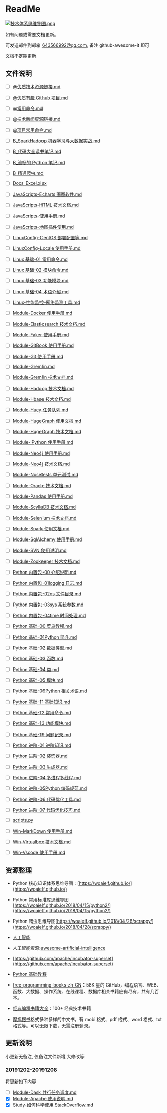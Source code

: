 # ReadMe

[![技术体系思维导图.png](https://raw.githubusercontent.com/fansichao/images/master/markdown/01-%E6%8A%80%E6%9C%AF%E7%AC%94%E8%AE%B0%E4%BD%93%E7%B3%BB.png)](https://www.processon.com/view/link/5de7b9a4e4b02996f1dc792d)

如有问题或需要文档更新。

可发送邮件到邮箱 643566992@qq.com, 备注 github-awesome-it 即可

文档不定期更新

## 文件说明

- [ ] [@优质技术资源链接.md](https://github.com/fansichao/awesome-it/blob/master/docs/@优质技术资源链接.md)
- [ ] [@优质有趣 Github 项目.md](https://github.com/fansichao/awesome-it/blob/master/docs/@优质有趣Github项目.md)
- [ ] [@常用命令.md](https://github.com/fansichao/awesome-it/blob/master/docs/@常用命令.md)
- [ ] [@技术新闻资源链接.md](https://github.com/fansichao/awesome-it/blob/master/docs/@技术新闻资源链接.md)
- [ ] [@项目常用命令.md](https://github.com/fansichao/awesome-it/blob/master/docs/@项目常用命令.md)

- [ ] [B_SparkHadoop 机器学习与大数据实战.md](https://github.com/fansichao/awesome-it/blob/master/docs/B_SparkHadoop机器学习与大数据实战.md)
- [ ] [B\_代码大全读书笔记.md](https://github.com/fansichao/awesome-it/blob/master/docs/B_代码大全读书笔记.md)
- [ ] [B\_流畅的 Python 笔记.md](https://github.com/fansichao/awesome-it/blob/master/docs/B_流畅的Python笔记.md)
- [ ] [B\_精通爬虫.md](https://github.com/fansichao/awesome-it/blob/master/docs/B_精通爬虫.md)
- [ ] [Docs_Excel.xlsx](https://github.com/fansichao/awesome-it/blob/master/docs/Docs_Excel.xlsx)
- [ ] [JavaScripts-Echarts 画图软件.md](https://github.com/fansichao/awesome-it/blob/master/docs/JavaScripts-Echarts画图软件.md)
- [ ] [JavaScripts-HTML 技术文档.md](https://github.com/fansichao/awesome-it/blob/master/docs/JavaScripts-HTML技术文档.md)
- [ ] [JavaScripts-使用手册.md](https://github.com/fansichao/awesome-it/blob/master/docs/JavaScripts-使用手册.md)
- [ ] [JavaScripts-地图插件使用.md](https://github.com/fansichao/awesome-it/blob/master/docs/JavaScripts-地图插件使用.md)
- [ ] [LinuxConfig-CentOS 部署配置等.md](https://github.com/fansichao/awesome-it/blob/master/docs/LinuxConfig-CentOS部署配置等.md)
- [ ] [LinuxConfig-Locale 使用手册.md](https://github.com/fansichao/awesome-it/blob/master/docs/LinuxConfig-Locale使用手册.md)
- [ ] [Linux 基础-01 常用命令.md](https://github.com/fansichao/awesome-it/blob/master/docs/Linux基础-01常用命令.md)
- [ ] [Linux 基础-02 模块命令.md](https://github.com/fansichao/awesome-it/blob/master/docs/Linux基础-02模块命令.md)
- [ ] [Linux 基础-03 功能模块.md](https://github.com/fansichao/awesome-it/blob/master/docs/Linux基础-03功能模块.md)
- [ ] [Linux 基础-04 术语介绍.md](https://github.com/fansichao/awesome-it/blob/master/docs/Linux基础-04术语介绍.md)
- [ ] [Linux-性能监控-网络监测工具.md](https://github.com/fansichao/awesome-it/blob/master/docs/Linux-性能监控-网络监测工具.md)
- [ ] [Module-Docker 使用手册.md](https://github.com/fansichao/awesome-it/blob/master/docs/Module-Docker使用手册.md)
- [ ] [Module-Elasticsearch 技术文档.md](https://github.com/fansichao/awesome-it/blob/master/docs/Module-Elasticsearch技术文档.md)
- [ ] [Module-Faker 使用手册.md](https://github.com/fansichao/awesome-it/blob/master/docs/Module-Faker使用手册.md)
- [ ] [Module-GitBook 使用手册.md](https://github.com/fansichao/awesome-it/blob/master/docs/Module-GitBook使用手册.md)
- [ ] [Module-Git 使用手册.md](https://github.com/fansichao/awesome-it/blob/master/docs/Module-Git使用手册.md)
- [ ] [Module-Gremlin.md](https://github.com/fansichao/awesome-it/blob/master/docs/Module-Gremlin.md)
- [ ] [Module-Gremlin 技术文档.md](https://github.com/fansichao/awesome-it/blob/master/docs/Module-Gremlin技术文档.md)
- [ ] [Module-Hadoop 技术文档.md](https://github.com/fansichao/awesome-it/blob/master/docs/Module-Hadoop技术文档.md)
- [ ] [Module-Hbase 技术文档.md](https://github.com/fansichao/awesome-it/blob/master/docs/Module-Hbase技术文档.md)
- [ ] [Module-Huey 任务队列.md](https://github.com/fansichao/awesome-it/blob/master/docs/Module-Huey任务队列.md)
- [ ] [Module-HugeGraph 使用文档.md](https://github.com/fansichao/awesome-it/blob/master/docs/Module-HugeGraph使用文档.md)
- [ ] [Module-HugeGraph 技术文档.md](https://github.com/fansichao/awesome-it/blob/master/docs/Module-HugeGraph技术文档.md)
- [ ] [Module-IPython 使用手册.md](https://github.com/fansichao/awesome-it/blob/master/docs/Module-IPython使用手册.md)
- [ ] [Module-Neo4j 使用手册.md](https://github.com/fansichao/awesome-it/blob/master/docs/Module-Neo4j使用手册.md)
- [ ] [Module-Neo4j 技术文档.md](https://github.com/fansichao/awesome-it/blob/master/docs/Module-Neo4j技术文档.md)
- [ ] [Module-Nosetests 单元测试.md](https://github.com/fansichao/awesome-it/blob/master/docs/Module-Nosetests单元测试.md)
- [ ] [Module-Oracle 技术文档.md](https://github.com/fansichao/awesome-it/blob/master/docs/Module-Oracle技术文档.md)
- [ ] [Module-Pandas 使用手册.md](https://github.com/fansichao/awesome-it/blob/master/docs/Module-Pandas使用手册.md)
- [ ] [Module-ScyllaDB 技术文档.md](https://github.com/fansichao/awesome-it/blob/master/docs/Module-ScyllaDB技术文档.md)
- [ ] [Module-Selenium 技术文档.md](https://github.com/fansichao/awesome-it/blob/master/docs/Module-Selenium技术文档.md)
- [ ] [Module-Spark 使用文档.md](https://github.com/fansichao/awesome-it/blob/master/docs/Module-Spark使用文档.md)
- [ ] [Module-SqlAlchemy 使用手册.md](https://github.com/fansichao/awesome-it/blob/master/docs/Module-SqlAlchemy使用手册.md)
- [ ] [Module-SVN 使用说明.md](https://github.com/fansichao/awesome-it/blob/master/docs/Module-SVN使用说明.md)
- [ ] [Module-Zookeeper 技术文档.md](https://github.com/fansichao/awesome-it/blob/master/docs/Module-Zookeeper技术文档.md)
- [ ] [Python 内置包-00 介绍说明.md](https://github.com/fansichao/awesome-it/blob/master/docs/Python内置包-00介绍说明.md)
- [ ] [Python 内置包-01logging 日志.md](https://github.com/fansichao/awesome-it/blob/master/docs/Python内置包-01logging日志.md)
- [ ] [Python 内置包-02os 文件目录.md](https://github.com/fansichao/awesome-it/blob/master/docs/Python内置包-02os文件目录.md)
- [ ] [Python 内置包-03sys 系统参数.md](https://github.com/fansichao/awesome-it/blob/master/docs/Python内置包-03sys系统参数.md)
- [ ] [Python 内置包-04time 时间处理.md](https://github.com/fansichao/awesome-it/blob/master/docs/Python内置包-04time时间处理.md)
- [ ] [Python 基础-00 菜鸟教程.md](https://github.com/fansichao/awesome-it/blob/master/docs/Python基础-00菜鸟教程.md)
- [ ] [Python 基础-01Python 简介.md](https://github.com/fansichao/awesome-it/blob/master/docs/Python基础-01Python简介.md)
- [ ] [Python 基础-02 数据类型.md](https://github.com/fansichao/awesome-it/blob/master/docs/Python基础-02数据类型.md)
- [ ] [Python 基础-03 函数.md](https://github.com/fansichao/awesome-it/blob/master/docs/Python基础-03函数.md)
- [ ] [Python 基础-04 类.md](https://github.com/fansichao/awesome-it/blob/master/docs/Python基础-04类.md)
- [ ] [Python 基础-05 模块.md](https://github.com/fansichao/awesome-it/blob/master/docs/Python基础-05模块.md)
- [ ] [Python 基础-09Python 相关术语.md](https://github.com/fansichao/awesome-it/blob/master/docs/Python基础-09Python相关术语.md)
- [ ] [Python 基础-11 基础知识.md](https://github.com/fansichao/awesome-it/blob/master/docs/Python基础-11基础知识.md)
- [ ] [Python 基础-12 常用命令.md](https://github.com/fansichao/awesome-it/blob/master/docs/Python基础-12常用命令.md)
- [ ] [Python 基础-13 功能模块.md](https://github.com/fansichao/awesome-it/blob/master/docs/Python基础-13功能模块.md)
- [ ] [Python 基础-19 问题记录.md](https://github.com/fansichao/awesome-it/blob/master/docs/Python基础-19问题记录.md)
- [ ] [Python 进阶-01 进阶知识.md](https://github.com/fansichao/awesome-it/blob/master/docs/Python进阶-01进阶知识.md)
- [ ] [Python 进阶-02 装饰器.md](https://github.com/fansichao/awesome-it/blob/master/docs/Python进阶-02装饰器.md)
- [ ] [Python 进阶-03 生成器.md](https://github.com/fansichao/awesome-it/blob/master/docs/Python进阶-03生成器.md)
- [ ] [Python 进阶-04 多进程多线程.md](https://github.com/fansichao/awesome-it/blob/master/docs/Python进阶-04多进程多线程.md)
- [ ] [Python 进阶-05Python 编码规范.md](https://github.com/fansichao/awesome-it/blob/master/docs/Python进阶-05Python编码规范.md)
- [ ] [Python 进阶-06 代码优化工具.md](https://github.com/fansichao/awesome-it/blob/master/docs/Python进阶-06代码优化工具.md)
- [ ] [Python 进阶-07 代码优化技巧.md](https://github.com/fansichao/awesome-it/blob/master/docs/Python进阶-07代码优化技巧.md)
- [ ] [scripts.py](https://github.com/fansichao/awesome-it/blob/master/docs/scripts.py)
- [ ] [Win-MarkDown 使用手册.md](https://github.com/fansichao/awesome-it/blob/master/docs/Win-MarkDown使用手册.md)
- [ ] [Win-Virtualbox 技术文档.md](https://github.com/fansichao/awesome-it/blob/master/docs/Win-Virtualbox技术文档.md)
- [ ] [Win-Vscode 使用手册.md](https://github.com/fansichao/awesome-it/blob/master/docs/Win-Vscode使用手册.md)

## 资源整理

- Python 核心知识体系思维导图：[https://woaielf.github.io/](https://woaielf.github.io/)
- Python 常用标准库思维导图[https://woaielf.github.io/2018/04/15/python2/](https://woaielf.github.io/2018/04/15/python2/)
- Python 爬虫思维导图[https://woaielf.github.io/2018/04/28/scrappy/](https://woaielf.github.io/2018/04/28/scrappy/)
- [人工智能](https://github.com/PacktPublishing/Artificial-Intelligence-with-Python)
- 人工智能资源:[awesome-artificial-intelligence](https://github.com/owainlewis/awesome-artificial-intelligence)
- [https://github.com/apache/incubator-superset](https://github.com/apache/incubator-superset)
- [Python 基础教程](http://c.biancheng.net/python/modules/)

- [free-programming-books-zh_CN](https://github.com/justjavac/free-programming-books-zh_CN)：58K 星的 GitHub，编程语言、WEB、函数、大数据、操作系统、在线课程、数据库相关书籍应有尽有，共有几百本。
- [经典编程书籍大全](https://github.com/jobbole/awesome-programming-books)：100+ 经典技术书籍
- [摩鸠搜书](https://www.jiumodiary.com/)格式多种多样的中文书，有 mobi 格式、pdf 格式、word 格式、txt 格式等。可以无限下载，无需注册登录。

## 更新说明

小更新无备注, 仅备注文件新增,大修改等

### 20191202-20191208

将更新如下内容

- [ ] [Module-Dask 并行任务调度.md](https://github.com/fansichao/awesome-it/blob/master/docs/Module-Dask并行任务调度.md)
- [x] [Module-Apache 使用说明.md](https://github.com/fansichao/awesome-it/blob/master/docs/Module-Apache使用说明.md)
- [x] [Study-如何科学使用 StackOverflow.md](https://github.com/fansichao/awesome-it/blob/master/docs/Study-如何科学使用StackOverflow.md)
